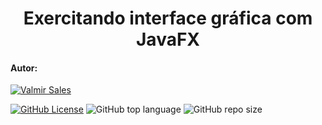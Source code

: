 <h1 align="center">Exercitando interface gráfica com JavaFX</h1>

#### Autor:
[![Valmir Sales](https://img.shields.io/badge/Valmir%20Sales%20Gama-gray?style=flat-square&logo=github&logoColor=white&logoWidth=20&link=https://github.com/ValmirSGama)](https://github.com/ValmirSGama)

[![GitHub License](https://img.shields.io/npm/l/react)](https://github.com/ValmirSGama/ws-javafx/blob/main/LICENSE)
![GitHub top language](https://img.shields.io/github/languages/top/ValmirSGama/ws-javafx)
![GitHub repo size](https://img.shields.io/github/repo-size/ValmirSGama/ws-javafx)
